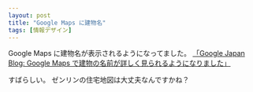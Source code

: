 ```yaml
---
layout: post
title: "Google Maps に建物名"
tags: [情報デザイン]
---
```


Google Maps に建物名が表示されるようになってました。
[「Google Japan Blog: Google Maps で建物の名前が詳しく見られるようになりました」](http://googlejapan.blogspot.com/2008/07/google-maps.html)

すばらしい。
ゼンリンの住宅地図は大丈夫なんですかね？
